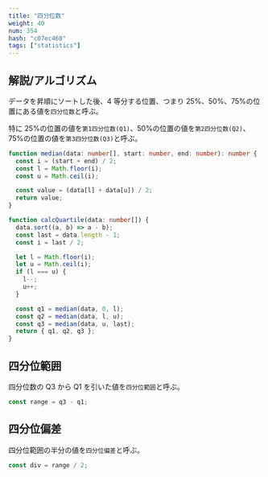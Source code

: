 ```yaml
---
title: "四分位数"
weight: 40
num: 354
hash: "c07ec460"
tags: ["statistics"]
---
```


## 解説/アルゴリズム

データを昇順にソートした後、4 等分する位置、つまり 25%、50%、75%の位置にある値を`四分位数`と呼ぶ。

特に 25%の位置の値を`第1四分位数(Q1)`、50%の位置の値を`第2四分位数(Q2)`、75%の位置の値を`第3四分位数(Q3)`と呼ぶ。

```typescript
function median(data: number[], start: number, end: number): number {
  const i = (start + end) / 2;
  const l = Math.floor(i);
  const u = Math.ceil(i);

  const value = (data[l] + data[u]) / 2;
  return value;
}

function calcQuartile(data: number[]) {
  data.sort((a, b) => a - b);
  const last = data.length - 1;
  const i = last / 2;

  let l = Math.floor(i);
  let u = Math.ceil(i);
  if (l === u) {
    l--;
    u++;
  }

  const q1 = median(data, 0, l);
  const q2 = median(data, l, u);
  const q3 = median(data, u, last);
  return { q1, q2, q3 };
}
```

## 四分位範囲

四分位数の Q3 から Q1 を引いた値を`四分位範囲`と呼ぶ。

```typescript
const range = q3 - q1;
```

## 四分位偏差

四分位範囲の半分の値を`四分位偏差`と呼ぶ。

```typescript
const div = range / 2;
```
